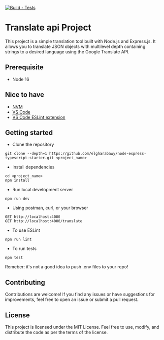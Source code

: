 [![Build - Tests](https://github.com/elgharabawy/node-express-typescript-starter/actions/workflows/build-test.yml/badge.svg)](https://github.com/elgharabawy/node-express-typescript-starter/actions/workflows/build-test.yml)
# Translate api Project

This project is a simple translation tool built with Node.js and Express.js. It allows you to translate JSON objects with multilevel depth containing strings to a desired language using the Google Translate API.

## Prerequisite
- Node 16
## Nice to have
- [NVM](https://github.com/nvm-sh/nvm)
- [VS Code](https://code.visualstudio.com/)
- [VS Code ESLint extension](https://marketplace.visualstudio.com/items?itemName=dbaeumer.vscode-eslint)
## Getting started
- Clone the repository
```
git clone --depth=1 https://github.com/elgharabawy/node-express-typescript-starter.git <project_name>
```
- Install dependencies
```
cd <project_name>
npm install
```
- Run local development server
```
npm run dev
```
- Using postman, curl, or your browser
```
GET http://localhost:4000
GET http://localhost:4000/translate
```
- To use ESLint
```
npm run lint
```
- To run tests
```
npm test
```
Remeber: it's not a good idea to push .env files to your repo!

## Contributing
Contributions are welcome! If you find any issues or have suggestions for improvements, feel free to open an issue or submit a pull request.
## License
This project is licensed under the MIT License. Feel free to use, modify, and distribute the code as per the terms of the license.
